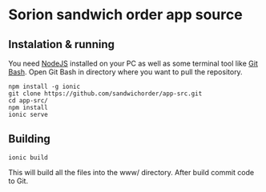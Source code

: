 # Sorion sandwich order app source

## Instalation & running
You need [NodeJS](https://nodejs.org/en/) installed on your PC as well as some terminal tool like [Git Bash](https://git-for-windows.github.io/).
Open Git Bash in directory where you want to pull the repository.
```
npm install -g ionic
git clone https://github.com/sandwichorder/app-src.git
cd app-src/
npm install
ionic serve
```
## Building

```
ionic build
```
This will build all the files into the www/ directory. After build commit code to Git.
